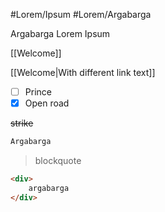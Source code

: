 
#Lorem/Ipsum #Lorem/Argabarga

Argabarga Lorem Ipsum

[[Welcome]]

[[Welcome|With different link text]]

- [ ] Prince
- [X] Open road

~~strike~~

```rust
Argabarga
```

> blockquote


```html
<div>
	argabarga
</div>

```


